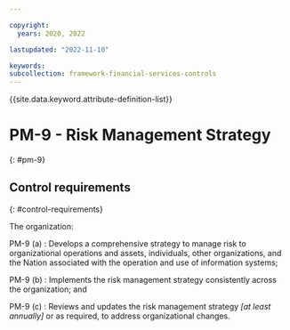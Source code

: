 ```yaml
---

copyright:
  years: 2020, 2022

lastupdated: "2022-11-10"

keywords: 
subcollection: framework-financial-services-controls
---
```


{{site.data.keyword.attribute-definition-list}}

               
# PM-9 - Risk Management Strategy
{: #pm-9}

## Control requirements
{: #control-requirements}

The organization:

PM-9 (a)
    : Develops a comprehensive strategy to manage risk to organizational operations and assets, individuals, other organizations, and the Nation associated with the operation and use of information systems;

PM-9 (b)
    : Implements the risk management strategy consistently across the organization; and

PM-9 (c)
    : Reviews and updates the risk management strategy _[at least annually]_ or as required, to address organizational changes.





